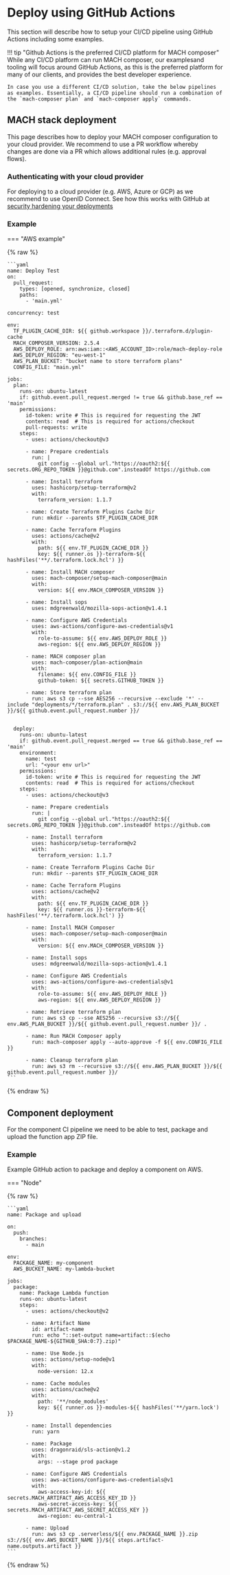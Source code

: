 # Deploy using GitHub Actions
This section will describe how to setup your CI/CD pipeline using GitHub Actions
including some examples.

!!! tip "Github Actions is the preferred CI/CD platform for MACH composer"
    While any CI/CD platform can run MACH composer, our examplesand tooling will focus around GitHub Actions, as this is the preferred platform for many of our clients, and provides the best developer experience.

    In case you use a different CI/CD solution, take the below pipelines as examples. Essentially, a CI/CD pipeline should run a combination of the `mach-composer plan` and `mach-composer apply` commands.


## MACH stack deployment
This page describes how to deploy your MACH composer configuration to your
cloud provider. We recommend to use a PR workflow whereby changes are done via
a PR which allows additional rules (e.g. approval flows).


### Authenticating with your cloud provider
For deploying to a cloud provider (e.g. AWS, Azure or GCP) as we recommend to
use OpenID Connect. See how this works with GitHub at
[security hardening your deployments](https://docs.github.com/en/actions/deployment/security-hardening-your-deployments)


### Example

=== "AWS example"

{% raw %}

    ```yaml
    name: Deploy Test
    on:
      pull_request:
        types: [opened, synchronize, closed]
        paths:
          - 'main.yml'

    concurrency: test

    env:
      TF_PLUGIN_CACHE_DIR: ${{ github.workspace }}/.terraform.d/plugin-cache
      MACH_COMPOSER_VERSION: 2.5.4
      AWS_DEPLOY_ROLE: arn:aws:iam::<AWS_ACCOUNT_ID>:role/mach-deploy-role
      AWS_DEPLOY_REGION: "eu-west-1"
      AWS_PLAN_BUCKET: "bucket name to store terraform plans"
      CONFIG_FILE: "main.yml"

    jobs:
      plan:
        runs-on: ubuntu-latest
        if: github.event.pull_request.merged != true && github.base_ref == 'main'
        permissions:
          id-token: write # This is required for requesting the JWT
          contents: read  # This is required for actions/checkout
          pull-requests: write
        steps:
          - uses: actions/checkout@v3

          - name: Prepare credentials
            run: |
              git config --global url."https://oauth2:${{ secrets.ORG_REPO_TOKEN }}@github.com".insteadOf https://github.com

          - name: Install terraform
            uses: hashicorp/setup-terraform@v2
            with:
              terraform_version: 1.1.7

          - name: Create Terraform Plugins Cache Dir
            run: mkdir --parents $TF_PLUGIN_CACHE_DIR

          - name: Cache Terraform Plugins
            uses: actions/cache@v2
            with:
              path: ${{ env.TF_PLUGIN_CACHE_DIR }}
              key: ${{ runner.os }}-terraform-${{ hashFiles('**/.terraform.lock.hcl') }}

          - name: Install MACH composer
            uses: mach-composer/setup-mach-composer@main
            with:
              version: ${{ env.MACH_COMPOSER_VERSION }}

          - name: Install sops
            uses: mdgreenwald/mozilla-sops-action@v1.4.1

          - name: Configure AWS Credentials
            uses: aws-actions/configure-aws-credentials@v1
            with:
              role-to-assume: ${{ env.AWS_DEPLOY_ROLE }}
              aws-region: ${{ env.AWS_DEPLOY_REGION }}

          - name: MACH composer plan
            uses: mach-composer/plan-action@main
            with:
              filename: ${{ env.CONFIG_FILE }}
              github-token: ${{ secrets.GITHUB_TOKEN }}

          - name: Store terraform plan
            run: aws s3 cp --sse AES256 --recursive --exclude '*' --include "deployments/*/terraform.plan" . s3://${{ env.AWS_PLAN_BUCKET }}/${{ github.event.pull_request.number }}/


      deploy:
        runs-on: ubuntu-latest
        if: github.event.pull_request.merged == true && github.base_ref == 'main'
        environment:
          name: test
          url: "<your env url>"
        permissions:
          id-token: write # This is required for requesting the JWT
          contents: read  # This is required for actions/checkout
        steps:
          - uses: actions/checkout@v3

          - name: Prepare credentials
            run: |
              git config --global url."https://oauth2:${{ secrets.ORG_REPO_TOKEN }}@github.com".insteadOf https://github.com

          - name: Install terraform
            uses: hashicorp/setup-terraform@v2
            with:
              terraform_version: 1.1.7

          - name: Create Terraform Plugins Cache Dir
            run: mkdir --parents $TF_PLUGIN_CACHE_DIR

          - name: Cache Terraform Plugins
            uses: actions/cache@v2
            with:
              path: ${{ env.TF_PLUGIN_CACHE_DIR }}
              key: ${{ runner.os }}-terraform-${{ hashFiles('**/.terraform.lock.hcl') }}

          - name: Install MACH Composer
            uses: mach-composer/setup-mach-composer@main
            with:
              version: ${{ env.MACH_COMPOSER_VERSION }}

          - name: Install sops
            uses: mdgreenwald/mozilla-sops-action@v1.4.1

          - name: Configure AWS Credentials
            uses: aws-actions/configure-aws-credentials@v1
            with:
              role-to-assume: ${{ env.AWS_DEPLOY_ROLE }}
              aws-region: ${{ env.AWS_DEPLOY_REGION }}

          - name: Retrieve terraform plan
            run: aws s3 cp --sse AES256 --recursive s3://${{ env.AWS_PLAN_BUCKET }}/${{ github.event.pull_request.number }}/ .

          - name: Run MACH Composer apply
            run: mach-composer apply --auto-approve -f ${{ env.CONFIG_FILE }}

          - name: Cleanup terraform plan
            run: aws s3 rm --recursive s3://${{ env.AWS_PLAN_BUCKET }}/${{ github.event.pull_request.number }}/
    ```
{% endraw %}

<!--
=== "Azure"

{% raw %}

    ```yaml
    name: MACH composer rollout

    on:
      push:
        branches:
          - master

    jobs:
      mach:
        runs-on: ubuntu-latest
        container:
          image: docker.pkg.github.com/labd/mach-composer/mach:2.0.0
          credentials:
            username: ${{ secrets.GITHUB_USER }}
            password: ${{ secrets.GITHUB_TOKEN }}
        steps:
        - uses: actions/checkout@v2
        - run: |
            echo -e "machine github.com\nlogin ${{ secrets.GITHUB_USER }}\npassword ${{ secrets.GITHUB_TOKEN }}" > ~/.netrc
          name: Prepare credentials
        - run: mach-composer apply --auto-approve --with-sp-login
          name: Apply
          env:
            ARM_CLIENT_ID: ${{ secrets.ARM_CLIENT_ID }}
            ARM_CLIENT_SECRET: ${{ secrets.ARM_CLIENT_SECRET }}
            ARM_SUBSCRIPTION_ID: ${{ secrets.ARM_SUBSCRIPTION_ID }}
            ARM_TENANT_ID: ${{ secrets.ARM_TENANT_ID }}
    ```
{% endraw %}

-->

## Component deployment

For the component CI pipeline we need to be able to test, package and upload the
function app ZIP file.

### Example

Example GitHub action to package and deploy a component on AWS.

=== "Node"

{% raw %}

    ```yaml
    name: Package and upload

    on:
      push:
        branches:
          - main

    env:
      PACKAGE_NAME: my-component
      AWS_BUCKET_NAME: my-lambda-bucket

    jobs:
      package:
        name: Package Lambda function
        runs-on: ubuntu-latest
        steps:
          - uses: actions/checkout@v2

          - name: Artifact Name
            id: artifact-name
            run: echo "::set-output name=artifact::$(echo $PACKAGE_NAME-${GITHUB_SHA:0:7}.zip)"

          - name: Use Node.js
            uses: actions/setup-node@v1
            with:
              node-version: 12.x

          - name: Cache modules
            uses: actions/cache@v2
            with:
              path: '**/node_modules'
              key: ${{ runner.os }}-modules-${{ hashFiles('**/yarn.lock') }}

          - name: Install dependencies
            run: yarn

          - name: Package
            uses: dragonraid/sls-action@v1.2
            with:
              args: --stage prod package

          - name: Configure AWS Credentials
            uses: aws-actions/configure-aws-credentials@v1
            with:
              aws-access-key-id: ${{ secrets.MACH_ARTIFACT_AWS_ACCESS_KEY_ID }}
              aws-secret-access-key: ${{ secrets.MACH_ARTIFACT_AWS_SECRET_ACCESS_KEY }}
              aws-region: eu-central-1

          - name: Upload
            run: aws s3 cp .serverless/${{ env.PACKAGE_NAME }}.zip s3://${{ env.AWS_BUCKET_NAME }}/${{ steps.artifact-name.outputs.artifact }}
    ```
{% endraw %}